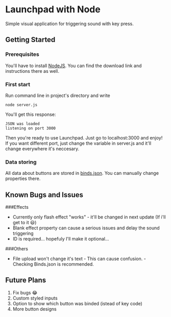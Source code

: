# Launchpad with Node

Simple visual application for triggering sound with key press.


## Getting Started

### Prerequisites

You'll have to install [NodeJS](https://nodejs.org/). You can find the download link and instructions there as well.

### First start
Run command line in project's directory and write
```
node server.js
```
You'll get this response:
```
JSON was loaded
listening on port 3000
```
Then you're ready to use Launchpad. Just go to localhost:3000 and enjoy!
If you want different port, just change the variable in server.js and it'll change everywhere it's neccesary.
### Data storing
All data about buttons are stored in [binds.json](StaticFiles/binds.json). You can manually change properties there.

## Known Bugs and Issues

###Effects
- Currently only flash effect "works" - it'll be changed in next update (If i'll get to it :smiley:)
- Blank effect property can cause a serious issues and delay the sound triggering
- ID is required... hopefuly I'll make it optional... 

###Others
- File upload won't change it's text - This can cause confusion. - Checking Binds.json is recommended.

## Future Plans
1. Fix bugs :joy:
2. Custom styled inputs
3. Option to show which button was binded (istead of key code)
4. More button designs